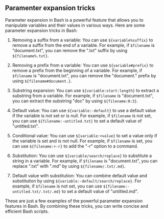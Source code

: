 ## Paramenter expansion tricks

Parameter expansion in Bash is a powerful feature that allows you to manipulate variables and their values in various ways. Here are some parameter expansion tricks in Bash:

1. Removing a suffix from a variable: You can use `${variable%suffix}` to remove a suffix from the end of a variable. For example, if `$filename` is "document.txt", you can remove the ".txt" suffix by using `${filename%.txt}`.

2. Removing a prefix from a variable: You can use `${variable#prefix}` to remove a prefix from the beginning of a variable. For example, if `$filename` is "document.txt", you can remove the "document." prefix by using `${filename#document.}`.

3. Substring expansion: You can use `${variable:start:length}` to extract a substring from a variable. For example, if `$filename` is "document.txt", you can extract the substring "doc" by using `${filename:0:3}`.

4. Default value: You can use `${variable:-default}` to use a default value if the variable is not set or is null. For example, if `$filename` is not set, you can use `${filename:-untitled.txt}` to set a default value of "untitled.txt".

5. Conditional value: You can use `${variable:+value}` to set a value only if the variable is set and is not null. For example, if `$filename` is set, you can use `${filename:+-r}` to add the "-r" option to a command.

6. Substitution: You can use `${variable/search/replace}` to substitute a string in a variable. For example, if `$filename` is "document.txt", you can replace ".txt" with ".md" by using `${filename/.txt/.md}`.

7. Default value with substitution: You can combine default value and substitution by using `${variable:-default/search/replace}`. For example, if `$filename` is not set, you can use `${filename:-untitled.txt/.txt/.md}` to set a default value of "untitled.md".

These are just a few examples of the powerful parameter expansion features in Bash. By combining these tricks, you can write concise and efficient Bash scripts.